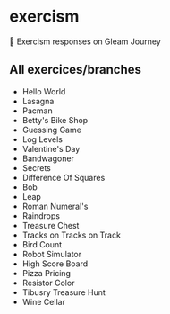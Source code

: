 # exercism

🌼 Exercism responses on Gleam Journey

## All exercices/branches

- Hello World
- Lasagna
- Pacman
- Betty's Bike Shop
- Guessing Game
- Log Levels
- Valentine's Day
- Bandwagoner
- Secrets
- Difference Of Squares
- Bob
- Leap
- Roman Numeral's
- Raindrops
- Treasure Chest
- Tracks on Tracks on Track
- Bird Count
- Robot Simulator
- High Score Board
- Pizza Pricing
- Resistor Color
- Tibusry Treasure Hunt
- Wine Cellar
